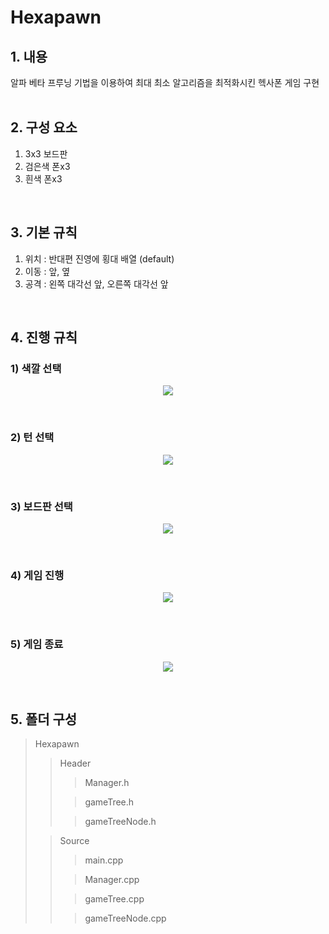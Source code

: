 # Hexapawn
## 1. 내용
알파 베타 프루닝 기법을 이용하여 최대 최소 알고리즘을 최적화시킨 헥사폰 게임 구현 <br><br>

## 2. 구성 요소
1) 3x3 보드판
2) 검은색 폰x3
3) 흰색 폰x3
<br>

## 3. 기본 규칙
1) 위치 : 반대편 진영에 횡대 배열 (default)
2) 이동 : 앞, 옆
3) 공격 : 왼쪽 대각선 앞, 오른쪽 대각선 앞
<br>

## 4. 진행 규칙
### 1) 색깔 선택
<p align="center">
 <img src = "https://github.com/KKGB/Hexapawn/assets/69628911/fe902e1f-9b17-4443-904f-b327f2718734">
</p>
<br>

### 2) 턴 선택
<p align="center">
 <img src = "https://github.com/KKGB/Hexapawn/assets/69628911/b26113a8-141d-41f1-9d87-3c575ea08cb5">
</p>
<br>

### 3) 보드판 선택
<p align="center">
 <img src = "https://github.com/KKGB/Hexapawn/assets/69628911/da7c2575-6d6f-4241-bdb0-d68770fddaa4">
</p>
<br>

### 4) 게임 진행
<p align="center">
 <img src = "https://github.com/KKGB/Hexapawn/assets/69628911/50fd6099-71aa-4ff9-a1af-179eb57b1906">
</p>
<br>

### 5) 게임 종료
<p align="center">
 <img src = "https://github.com/KKGB/Hexapawn/assets/69628911/8cfb9a5c-78f9-4331-a245-88e73fe73edc">
</p>
<br>

## 5. 폴더 구성
> Hexapawn
> > Header
> > > Manager.h
> >
> > > gameTree.h
> >
> > > gameTreeNode.h
>
> > Source
> > > main.cpp
> >
> > > Manager.cpp
> >
> > > gameTree.cpp
> >
> > > gameTreeNode.cpp
